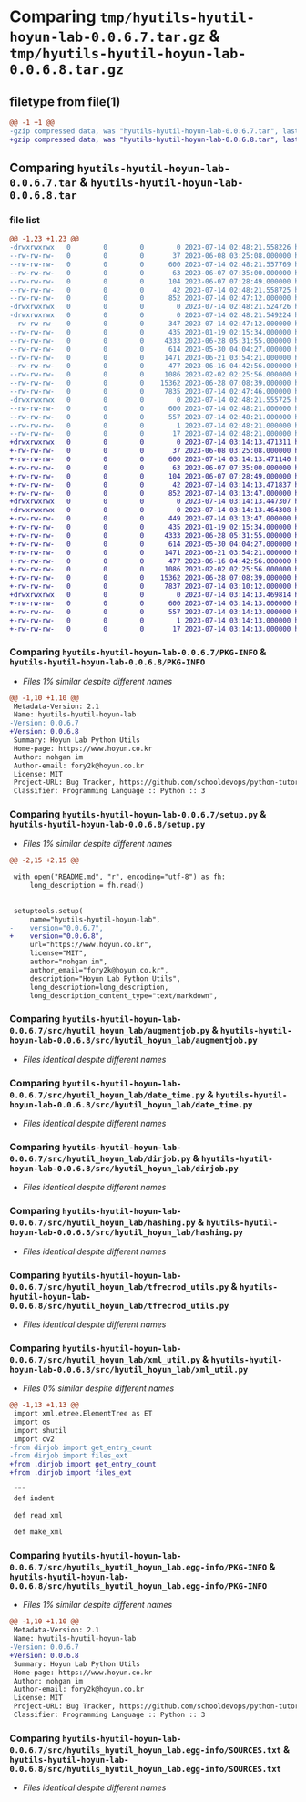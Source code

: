 # Comparing `tmp/hyutils-hyutil-hoyun-lab-0.0.6.7.tar.gz` & `tmp/hyutils-hyutil-hoyun-lab-0.0.6.8.tar.gz`

## filetype from file(1)

```diff
@@ -1 +1 @@
-gzip compressed data, was "hyutils-hyutil-hoyun-lab-0.0.6.7.tar", last modified: Fri Jul 14 02:48:21 2023, max compression
+gzip compressed data, was "hyutils-hyutil-hoyun-lab-0.0.6.8.tar", last modified: Fri Jul 14 03:14:13 2023, max compression
```

## Comparing `hyutils-hyutil-hoyun-lab-0.0.6.7.tar` & `hyutils-hyutil-hoyun-lab-0.0.6.8.tar`

### file list

```diff
@@ -1,23 +1,23 @@
-drwxrwxrwx   0        0        0        0 2023-07-14 02:48:21.558226 hyutils-hyutil-hoyun-lab-0.0.6.7/
--rw-rw-rw-   0        0        0       37 2023-06-08 03:25:08.000000 hyutils-hyutil-hoyun-lab-0.0.6.7/LICENSE.txt
--rw-rw-rw-   0        0        0      600 2023-07-14 02:48:21.557769 hyutils-hyutil-hoyun-lab-0.0.6.7/PKG-INFO
--rw-rw-rw-   0        0        0       63 2023-06-07 07:35:00.000000 hyutils-hyutil-hoyun-lab-0.0.6.7/README.md
--rw-rw-rw-   0        0        0      104 2023-06-07 07:28:49.000000 hyutils-hyutil-hoyun-lab-0.0.6.7/pyproject.toml
--rw-rw-rw-   0        0        0       42 2023-07-14 02:48:21.558725 hyutils-hyutil-hoyun-lab-0.0.6.7/setup.cfg
--rw-rw-rw-   0        0        0      852 2023-07-14 02:47:12.000000 hyutils-hyutil-hoyun-lab-0.0.6.7/setup.py
-drwxrwxrwx   0        0        0        0 2023-07-14 02:48:21.524726 hyutils-hyutil-hoyun-lab-0.0.6.7/src/
-drwxrwxrwx   0        0        0        0 2023-07-14 02:48:21.549224 hyutils-hyutil-hoyun-lab-0.0.6.7/src/hyutil_hoyun_lab/
--rw-rw-rw-   0        0        0      347 2023-07-14 02:47:12.000000 hyutils-hyutil-hoyun-lab-0.0.6.7/src/hyutil_hoyun_lab/__init__.py
--rw-rw-rw-   0        0        0      435 2023-01-19 02:15:34.000000 hyutils-hyutil-hoyun-lab-0.0.6.7/src/hyutil_hoyun_lab/appcontrol.py
--rw-rw-rw-   0        0        0     4333 2023-06-28 05:31:55.000000 hyutils-hyutil-hoyun-lab-0.0.6.7/src/hyutil_hoyun_lab/augmentjob.py
--rw-rw-rw-   0        0        0      614 2023-05-30 04:04:27.000000 hyutils-hyutil-hoyun-lab-0.0.6.7/src/hyutil_hoyun_lab/date_time.py
--rw-rw-rw-   0        0        0     1471 2023-06-21 03:54:21.000000 hyutils-hyutil-hoyun-lab-0.0.6.7/src/hyutil_hoyun_lab/dirjob.py
--rw-rw-rw-   0        0        0      477 2023-06-16 04:42:56.000000 hyutils-hyutil-hoyun-lab-0.0.6.7/src/hyutil_hoyun_lab/filejob.py
--rw-rw-rw-   0        0        0     1086 2023-02-02 02:25:56.000000 hyutils-hyutil-hoyun-lab-0.0.6.7/src/hyutil_hoyun_lab/hashing.py
--rw-rw-rw-   0        0        0    15362 2023-06-28 07:08:39.000000 hyutils-hyutil-hoyun-lab-0.0.6.7/src/hyutil_hoyun_lab/tfrecrod_utils.py
--rw-rw-rw-   0        0        0     7835 2023-07-14 02:47:46.000000 hyutils-hyutil-hoyun-lab-0.0.6.7/src/hyutil_hoyun_lab/xml_util.py
-drwxrwxrwx   0        0        0        0 2023-07-14 02:48:21.555725 hyutils-hyutil-hoyun-lab-0.0.6.7/src/hyutils_hyutil_hoyun_lab.egg-info/
--rw-rw-rw-   0        0        0      600 2023-07-14 02:48:21.000000 hyutils-hyutil-hoyun-lab-0.0.6.7/src/hyutils_hyutil_hoyun_lab.egg-info/PKG-INFO
--rw-rw-rw-   0        0        0      557 2023-07-14 02:48:21.000000 hyutils-hyutil-hoyun-lab-0.0.6.7/src/hyutils_hyutil_hoyun_lab.egg-info/SOURCES.txt
--rw-rw-rw-   0        0        0        1 2023-07-14 02:48:21.000000 hyutils-hyutil-hoyun-lab-0.0.6.7/src/hyutils_hyutil_hoyun_lab.egg-info/dependency_links.txt
--rw-rw-rw-   0        0        0       17 2023-07-14 02:48:21.000000 hyutils-hyutil-hoyun-lab-0.0.6.7/src/hyutils_hyutil_hoyun_lab.egg-info/top_level.txt
+drwxrwxrwx   0        0        0        0 2023-07-14 03:14:13.471311 hyutils-hyutil-hoyun-lab-0.0.6.8/
+-rw-rw-rw-   0        0        0       37 2023-06-08 03:25:08.000000 hyutils-hyutil-hoyun-lab-0.0.6.8/LICENSE.txt
+-rw-rw-rw-   0        0        0      600 2023-07-14 03:14:13.471140 hyutils-hyutil-hoyun-lab-0.0.6.8/PKG-INFO
+-rw-rw-rw-   0        0        0       63 2023-06-07 07:35:00.000000 hyutils-hyutil-hoyun-lab-0.0.6.8/README.md
+-rw-rw-rw-   0        0        0      104 2023-06-07 07:28:49.000000 hyutils-hyutil-hoyun-lab-0.0.6.8/pyproject.toml
+-rw-rw-rw-   0        0        0       42 2023-07-14 03:14:13.471837 hyutils-hyutil-hoyun-lab-0.0.6.8/setup.cfg
+-rw-rw-rw-   0        0        0      852 2023-07-14 03:13:47.000000 hyutils-hyutil-hoyun-lab-0.0.6.8/setup.py
+drwxrwxrwx   0        0        0        0 2023-07-14 03:14:13.447307 hyutils-hyutil-hoyun-lab-0.0.6.8/src/
+drwxrwxrwx   0        0        0        0 2023-07-14 03:14:13.464308 hyutils-hyutil-hoyun-lab-0.0.6.8/src/hyutil_hoyun_lab/
+-rw-rw-rw-   0        0        0      449 2023-07-14 03:13:47.000000 hyutils-hyutil-hoyun-lab-0.0.6.8/src/hyutil_hoyun_lab/__init__.py
+-rw-rw-rw-   0        0        0      435 2023-01-19 02:15:34.000000 hyutils-hyutil-hoyun-lab-0.0.6.8/src/hyutil_hoyun_lab/appcontrol.py
+-rw-rw-rw-   0        0        0     4333 2023-06-28 05:31:55.000000 hyutils-hyutil-hoyun-lab-0.0.6.8/src/hyutil_hoyun_lab/augmentjob.py
+-rw-rw-rw-   0        0        0      614 2023-05-30 04:04:27.000000 hyutils-hyutil-hoyun-lab-0.0.6.8/src/hyutil_hoyun_lab/date_time.py
+-rw-rw-rw-   0        0        0     1471 2023-06-21 03:54:21.000000 hyutils-hyutil-hoyun-lab-0.0.6.8/src/hyutil_hoyun_lab/dirjob.py
+-rw-rw-rw-   0        0        0      477 2023-06-16 04:42:56.000000 hyutils-hyutil-hoyun-lab-0.0.6.8/src/hyutil_hoyun_lab/filejob.py
+-rw-rw-rw-   0        0        0     1086 2023-02-02 02:25:56.000000 hyutils-hyutil-hoyun-lab-0.0.6.8/src/hyutil_hoyun_lab/hashing.py
+-rw-rw-rw-   0        0        0    15362 2023-06-28 07:08:39.000000 hyutils-hyutil-hoyun-lab-0.0.6.8/src/hyutil_hoyun_lab/tfrecrod_utils.py
+-rw-rw-rw-   0        0        0     7837 2023-07-14 03:10:12.000000 hyutils-hyutil-hoyun-lab-0.0.6.8/src/hyutil_hoyun_lab/xml_util.py
+drwxrwxrwx   0        0        0        0 2023-07-14 03:14:13.469814 hyutils-hyutil-hoyun-lab-0.0.6.8/src/hyutils_hyutil_hoyun_lab.egg-info/
+-rw-rw-rw-   0        0        0      600 2023-07-14 03:14:13.000000 hyutils-hyutil-hoyun-lab-0.0.6.8/src/hyutils_hyutil_hoyun_lab.egg-info/PKG-INFO
+-rw-rw-rw-   0        0        0      557 2023-07-14 03:14:13.000000 hyutils-hyutil-hoyun-lab-0.0.6.8/src/hyutils_hyutil_hoyun_lab.egg-info/SOURCES.txt
+-rw-rw-rw-   0        0        0        1 2023-07-14 03:14:13.000000 hyutils-hyutil-hoyun-lab-0.0.6.8/src/hyutils_hyutil_hoyun_lab.egg-info/dependency_links.txt
+-rw-rw-rw-   0        0        0       17 2023-07-14 03:14:13.000000 hyutils-hyutil-hoyun-lab-0.0.6.8/src/hyutils_hyutil_hoyun_lab.egg-info/top_level.txt
```

### Comparing `hyutils-hyutil-hoyun-lab-0.0.6.7/PKG-INFO` & `hyutils-hyutil-hoyun-lab-0.0.6.8/PKG-INFO`

 * *Files 1% similar despite different names*

```diff
@@ -1,10 +1,10 @@
 Metadata-Version: 2.1
 Name: hyutils-hyutil-hoyun-lab
-Version: 0.0.6.7
+Version: 0.0.6.8
 Summary: Hoyun Lab Python Utils
 Home-page: https://www.hoyun.co.kr
 Author: nohgan im
 Author-email: fory2k@hoyun.co.kr
 License: MIT
 Project-URL: Bug Tracker, https://github.com/schooldevops/python-tutorials/issues
 Classifier: Programming Language :: Python :: 3
```

### Comparing `hyutils-hyutil-hoyun-lab-0.0.6.7/setup.py` & `hyutils-hyutil-hoyun-lab-0.0.6.8/setup.py`

 * *Files 1% similar despite different names*

```diff
@@ -2,15 +2,15 @@
 
 with open("README.md", "r", encoding="utf-8") as fh:
     long_description = fh.read()
     
 
 setuptools.setup(
     name="hyutils-hyutil-hoyun-lab",
-    version="0.0.6.7",
+    version="0.0.6.8",
     url="https://www.hoyun.co.kr",
     license="MIT",
     author="nohgan im",
     author_email="fory2k@hoyun.co.kr",
     description="Hoyun Lab Python Utils",
     long_description=long_description,
     long_description_content_type="text/markdown",
```

### Comparing `hyutils-hyutil-hoyun-lab-0.0.6.7/src/hyutil_hoyun_lab/augmentjob.py` & `hyutils-hyutil-hoyun-lab-0.0.6.8/src/hyutil_hoyun_lab/augmentjob.py`

 * *Files identical despite different names*

### Comparing `hyutils-hyutil-hoyun-lab-0.0.6.7/src/hyutil_hoyun_lab/date_time.py` & `hyutils-hyutil-hoyun-lab-0.0.6.8/src/hyutil_hoyun_lab/date_time.py`

 * *Files identical despite different names*

### Comparing `hyutils-hyutil-hoyun-lab-0.0.6.7/src/hyutil_hoyun_lab/dirjob.py` & `hyutils-hyutil-hoyun-lab-0.0.6.8/src/hyutil_hoyun_lab/dirjob.py`

 * *Files identical despite different names*

### Comparing `hyutils-hyutil-hoyun-lab-0.0.6.7/src/hyutil_hoyun_lab/hashing.py` & `hyutils-hyutil-hoyun-lab-0.0.6.8/src/hyutil_hoyun_lab/hashing.py`

 * *Files identical despite different names*

### Comparing `hyutils-hyutil-hoyun-lab-0.0.6.7/src/hyutil_hoyun_lab/tfrecrod_utils.py` & `hyutils-hyutil-hoyun-lab-0.0.6.8/src/hyutil_hoyun_lab/tfrecrod_utils.py`

 * *Files identical despite different names*

### Comparing `hyutils-hyutil-hoyun-lab-0.0.6.7/src/hyutil_hoyun_lab/xml_util.py` & `hyutils-hyutil-hoyun-lab-0.0.6.8/src/hyutil_hoyun_lab/xml_util.py`

 * *Files 0% similar despite different names*

```diff
@@ -1,13 +1,13 @@
 import xml.etree.ElementTree as ET
 import os
 import shutil
 import cv2
-from dirjob import get_entry_count
-from dirjob import files_ext
+from .dirjob import get_entry_count
+from .dirjob import files_ext
 
 """
 def indent
 
 def read_xml
 
 def make_xml
```

### Comparing `hyutils-hyutil-hoyun-lab-0.0.6.7/src/hyutils_hyutil_hoyun_lab.egg-info/PKG-INFO` & `hyutils-hyutil-hoyun-lab-0.0.6.8/src/hyutils_hyutil_hoyun_lab.egg-info/PKG-INFO`

 * *Files 1% similar despite different names*

```diff
@@ -1,10 +1,10 @@
 Metadata-Version: 2.1
 Name: hyutils-hyutil-hoyun-lab
-Version: 0.0.6.7
+Version: 0.0.6.8
 Summary: Hoyun Lab Python Utils
 Home-page: https://www.hoyun.co.kr
 Author: nohgan im
 Author-email: fory2k@hoyun.co.kr
 License: MIT
 Project-URL: Bug Tracker, https://github.com/schooldevops/python-tutorials/issues
 Classifier: Programming Language :: Python :: 3
```

### Comparing `hyutils-hyutil-hoyun-lab-0.0.6.7/src/hyutils_hyutil_hoyun_lab.egg-info/SOURCES.txt` & `hyutils-hyutil-hoyun-lab-0.0.6.8/src/hyutils_hyutil_hoyun_lab.egg-info/SOURCES.txt`

 * *Files identical despite different names*

